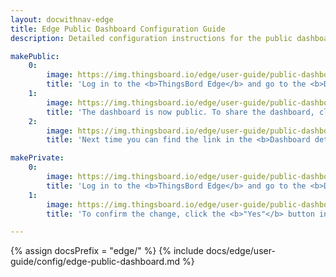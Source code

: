 ```yaml
---
layout: docwithnav-edge
title: Edge Public Dashboard Configuration Guide
description: Detailed configuration instructions for the public dashboard on ThingsBoard Edge

makePublic:
    0:
        image: https://img.thingsboard.io/edge/user-guide/public-dashboard/1-dashboard-section.webp
        title: 'Log in to the <b>ThingsBord Edge</b> and go to the <b>Dashboards</b> section. Create and configure a dashboard. To make the dashboard public, click the <b>"Make public"</b> button.'
    1:
        image: https://img.thingsboard.io/edge/user-guide/public-dashboard/2-copy-the-link.webp
        title: 'The dashboard is now public. To share the dashboard, click the <b>"Copy public link"</b> button.'
    2:
        image: https://img.thingsboard.io/edge/user-guide/public-dashboard/3-dashboard-details.webp
        title: 'Next time you can find the link in the <b>Dashboard details</b> window.'

makePrivate:
    0:
        image: https://img.thingsboard.io/edge/user-guide/public-dashboard/4-dashboard-section.webp
        title: 'Log in to the <b>ThingsBord Edge</b> and go to the <b>Dashboards</b> section. To make the dashboard private, click the <b>"Make private"</b> button.'
    1:
        image: https://img.thingsboard.io/edge/user-guide/public-dashboard/5-confirm-going-private.webp
        title: 'To confirm the change, click the <b>"Yes"</b> button in the pop-up window.'

---
```

{% assign docsPrefix = "edge/" %}
{% include docs/edge/user-guide/config/edge-public-dashboard.md %}